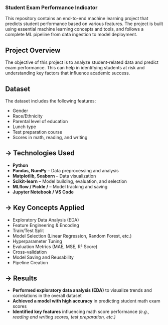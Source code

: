 ### Student Exam Performance Indicator 

This repository contains an end-to-end machine learning project that predicts student performance based on various features. The project is built using essential machine learning concepts and tools, and follows a complete ML pipeline from data ingestion to model deployment.

##  Project Overview

The objective of this project is to analyze student-related data and predict exam performance. This can help in identifying students at risk and understanding key factors that influence academic success.

## Dataset
The dataset includes the following features:
- Gender
- Race/Ethnicity
- Parental level of education
- Lunch type
- Test preparation course
- Scores in math, reading, and writing


## -> Technologies Used

- **Python**
- **Pandas, NumPy** – Data preprocessing and analysis
- **Matplotlib, Seaborn** – Data visualization
- **Scikit-learn** – Model building, evaluation, and selection
- **MLflow / Pickle /** – Model tracking and saving
- **Jupyter Notebook / VS Code**



## -> Key Concepts Applied

-  Exploratory Data Analysis (EDA)
-  Feature Engineering & Encoding
-  Train/Test Split
-  Model Selection (Linear Regression, Random Forest, etc.)
-  Hyperparameter Tuning
-  Evaluation Metrics (MAE, MSE, R² Score)
-  Cross-validation
-  Model Saving and Reusability
-  Pipeline Creation 


## -> Results

-  **Performed exploratory data analysis (EDA)** to visualize trends and correlations in the overall dataset 
-  **Achieved a model with high accuracy** in predicting student math exam scores  
-  **Identified key features** influencing math score performance *(e.g., reading and writing scores, test preparation, etc.)*  
 







